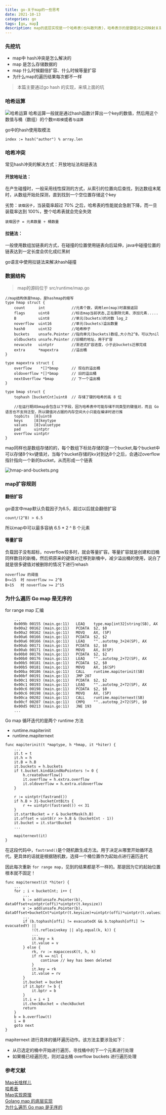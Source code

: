 ```yaml
---
title: go-关于map的一些思考
date: 2021-10-13
categories: go
tags: [go, map]
description: map的底层实现是一个哈希表(也叫散列表)，哈希表示的是键值对之间映射关系
---
```



### 先挖坑
- map中 hash冲突是怎么解决的
- map 是怎么存储数据的
- map 什么时候翻倍扩容、什么时候等量扩容
- 为什么map的遍历结果每次都不一样

> 本篇主要通过go hash 的实现，来填上面的坑

### 哈希运算

![哈希运算](../images/哈希运算.png)
哈希运算一般就是通过hash函数计算出一个key的数值，然后用这个数值与桶（数组）的个数m`取模`或者`与运算`

go中的hash使用取模法
```
index := hash("author") % array.len
```
### 哈希冲突

常见hash冲突的解决方式：开放地址法和链表法

#### 开放地址法：
在产生碰撞时，一般采用线性探测的方式，从索引的位置向后查找，到达数组末尾时，从数组开始处探测，直到找到一个空位置存储这个key

劣势：`装载因子`，当装载率超过 70% 之后，哈希表的性能就会急剧下降，而一旦装载率达到 100%，整个哈希表就会完全失效


```
装载因子 = 元素数量 ÷ 桶数量
```

#### 拉链法：
一般使用数组加链表的方式，在碰撞的位置使用链表向后延伸，java中碰撞位置的链表达到一定长度会优化成红黑树

go语言中使用拉链法来解决hash碰撞

### 数据结构

> map的源码位于 src/runtime/map.go

```golang
//map结构体是hmap，是hashmap的缩写
type hmap struct {
    count      int            //元素个数，调用len(map)时直接返回
    flags      uint8          //标志map当前状态,正在删除元素、添加元素.....
    B          uint8          //单元(buckets)的对数 log_2 
    noverflow  uint16         //单元(buckets)溢出数量
    hash0      uint32         //哈希种子
    buckets    unsafe.Pointer //指向单元(buckets)数组,大小为2^B，可以为nil
    oldbuckets unsafe.Pointer //旧桶的地址，用于扩容
    nevacute   uintptr        //渐进式扩容进度，小于此buckets迁移完成
    extra      *mapextra      //溢出桶
}

type mapextra struct {
    overflow    *[]*bmap      // 现在的溢出桶
    oldoverflow *[]*bmap      // 旧的溢出桶
    nextOverflow *bmap        // 下一个溢出桶
}

type bmap struct {
    tophash [bucketCnt]uint8  // 存储了键的哈希的高 8 位
    
    //在运行期间bmap会包含以下字段，因为哈希表中可能存储不同类型的键值对，而且 Go 语言也不支持泛型，所以键值对占据的内存空间大小只能在编译时进行推
    topbits  [8]uint8
    keys     [8]keytype
    values   [8]valuetype
    pad      uintptr
    overflow uintptr
}
```

map同样也是数组存储的的，每个数组下标处存储的是一个bucket,每个bucket中可以存储8个kv键值对，当每个bucket存储的kv对到达8个之后，会通过overflow指针指向一个新的bucket，从而形成一个链表

![hmap-and-buckets.png](../images/hmap-and-buckets.png)

### map扩容规则

#### 翻倍扩容  
go语言中map默认负载因子为6.5，超过以后就会翻倍扩容
```
count/(2^B) > 6.5  
```
所以map中可以最多容纳 6.5 * 2 ^ B 个元素

#### 等量扩容 
负载因子没有超标，noverflow较多时，就会等量扩容。等量扩容就是创建和旧桶同样数目的新桶，然后把原来的键值对迁移到新桶中，减少溢出桶的使用，说白了就是很多键值对被删除的情况下进行rehash

```
noverflow 的阈值
B<=15  时 noverflow >= 2^B
B>15   时 noverflow >= 2^15
```

### 为什么遍历 Go map 是无序的
for range map 汇编
```
    ...
    0x009b 00155 (main.go:11)   LEAQ    type.map[int32]string(SB), AX
    0x00a2 00162 (main.go:11)   PCDATA  $2, $0
    0x00a2 00162 (main.go:11)   MOVQ    AX, (SP)
    0x00a6 00166 (main.go:11)   PCDATA  $2, $2
    0x00a6 00166 (main.go:11)   LEAQ    ""..autotmp_3+24(SP), AX
    0x00ab 00171 (main.go:11)   PCDATA  $2, $0
    0x00ab 00171 (main.go:11)   MOVQ    AX, 8(SP)
    0x00b0 00176 (main.go:11)   PCDATA  $2, $2
    0x00b0 00176 (main.go:11)   LEAQ    ""..autotmp_2+72(SP), AX
    0x00b5 00181 (main.go:11)   PCDATA  $2, $0
    0x00b5 00181 (main.go:11)   MOVQ    AX, 16(SP)
    0x00ba 00186 (main.go:11)   CALL    runtime.mapiterinit(SB)
    0x00bf 00191 (main.go:11)   JMP 207
    0x00c1 00193 (main.go:11)   PCDATA  $2, $2
    0x00c1 00193 (main.go:11)   LEAQ    ""..autotmp_2+72(SP), AX
    0x00c6 00198 (main.go:11)   PCDATA  $2, $0
    0x00c6 00198 (main.go:11)   MOVQ    AX, (SP)
    0x00ca 00202 (main.go:11)   CALL    runtime.mapiternext(SB)
    0x00cf 00207 (main.go:11)   CMPQ    ""..autotmp_2+72(SP), $0
    0x00d5 00213 (main.go:11)   JNE 193
    ...
```
Go map 循环迭代的是两个 runtime 方法
- runtime.mapiterinit
- runtime.mapiternext

```golang
func mapiterinit(t *maptype, h *hmap, it *hiter) {
    ...
    it.t = t
    it.h = h
    it.B = h.B
    it.buckets = h.buckets
    if t.bucket.kind&kindNoPointers != 0 {
        h.createOverflow()
        it.overflow = h.extra.overflow
        it.oldoverflow = h.extra.oldoverflow
    }

    r := uintptr(fastrand())
    if h.B > 31-bucketCntBits {
        r += uintptr(fastrand()) << 31
    }
    it.startBucket = r & bucketMask(h.B)
    it.offset = uint8(r >> h.B & (bucketCnt - 1))
    it.bucket = it.startBucket
    ...

    mapiternext(it)
}
```
在这段代码中，`fastrand()`是个随机数生成方法。用于决定从哪里开始循环迭代。更具体的话就是根据随机数，选择一个桶位置作为起始点进行遍历迭代

因此每次重新 `for range map`，见到的结果都是不一样的。那是因为它的起始位置根本就不固定！

```golang
func mapiternext(it *hiter) {
    ...
    for ; i < bucketCnt; i++ {
        ...
        k := add(unsafe.Pointer(b), dataOffset+uintptr(offi)*uintptr(t.keysize))
        v := add(unsafe.Pointer(b), dataOffset+bucketCnt*uintptr(t.keysize)+uintptr(offi)*uintptr(t.valuesize))
        ...
        if (b.tophash[offi] != evacuatedX && b.tophash[offi] != evacuatedY) ||
            !(t.reflexivekey || alg.equal(k, k)) {
            ...
            it.key = k
            it.value = v
        } else {
            rk, rv := mapaccessK(t, h, k)
            if rk == nil {
                continue // key has been deleted
            }
            it.key = rk
            it.value = rv
        }
        it.bucket = bucket
        if it.bptr != b { 
            it.bptr = b
        }
        it.i = i + 1
        it.checkBucket = checkBucket
        return
    }
    b = b.overflow(t)
    i = 0
    goto next
}
```
mapiternext 进行具体的循环遍历动作。该方法主要涉及如下：

- 从已选定的桶中开始进行遍历，寻找桶中的下一个元素进行处理
- 如果桶已经遍历完，则对溢出桶 overflow buckets 进行遍历处理


### 参考文献

[Map长啥样儿](https://www.bilibili.com/video/BV1Sp4y1U7dJ)  
[哈希表](https://draveness.me/golang/docs/part2-foundation/ch03-datastructure/golang-hashmap/)  
[Map实现原理](https://www.topgoer.com/go%E5%9F%BA%E7%A1%80/Map%E5%AE%9E%E7%8E%B0%E5%8E%9F%E7%90%86.html)  
[Golang map 的底层实现](https://www.jianshu.com/p/aa0d4808cbb8)  
[为什么遍历 Go map 是无序的](https://www.jianshu.com/p/2fd7064bbe44)  